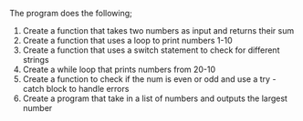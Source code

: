 The program does the following;
  1) Create a function that takes two numbers as input and returns their sum
  2) Create a function that uses a loop to print numbers 1-10
  3) Create a function that uses a switch statement to check for different strings
  4) Create a while loop that prints numbers from 20-10
  5) Create a function to check if the num is even or odd and use a try - catch block to handle errors
  6) Create a program that take in a list of numbers and outputs the largest number
